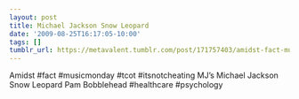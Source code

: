 ```yaml
---
layout: post
title: Michael Jackson Snow Leopard
date: '2009-08-25T16:17:05-10:00'
tags: []
tumblr_url: https://metavalent.tumblr.com/post/171757403/amidst-fact-musicmonday-tcot-itsnotcheating
---
```

Amidst #fact #musicmonday #tcot #itsnotcheating MJ’s Michael Jackson Snow Leopard Pam Bobblehead #healthcare #psychology

